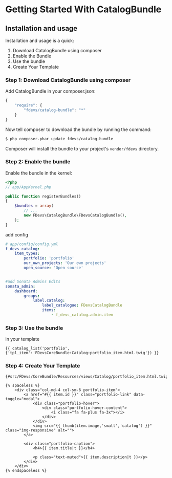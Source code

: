 Getting Started With CatalogBundle
==================================

## Installation and usage

Installation and usage is a quick:

1. Download CatalogBundle using composer
2. Enable the Bundle
3. Use the bundle
4. Create Your Template


### Step 1: Download CatalogBundle using composer

Add CatalogBundle in your composer.json:

```js
{
    "require": {
        "fdevs/catalog-bundle": "*"
    }
}
```

Now tell composer to download the bundle by running the command:

``` bash
$ php composer.phar update fdevs/catalog-bundle
```

Composer will install the bundle to your project's `vendor/fdevs` directory.


### Step 2: Enable the bundle

Enable the bundle in the kernel:

``` php
<?php
// app/AppKernel.php

public function registerBundles()
{
    $bundles = array(
        // ...
        new FDevs\CatalogBundle\FDevsCatalogBundle(),
    );
}
```

add config

``` yaml
# app/config/config.yml
f_devs_catalog:
    item_types:
        portfolio: 'portfolio'
        our_own_projects: 'Our own projects'
        open_source: 'Open source'


#add Sonata Admins Edits
sonata_admin:
    dashboard:
        groups:
            label.catalog:
                label_catalogue: FDevsCatalogBundle
                items:
                    - f_devs_catalog.admin.item
```


### Step 3: Use the bundle

in your template

``` twig
{{ catalog_list('portfolio',{'tpl_item':'FDevsCoreBundle:Catalog:portfolio_item.html.twig'}) }}
```

### Step 4: Create Your Template

``` twig
{#src/FDevs/CoreBundle/Resources/views/Catalog/portfolio_item.html.twig#}

{% spaceless %}
    <div class="col-md-4 col-sm-6 portfolio-item">
        <a href="#{{ item.id }}" class="portfolio-link" data-toggle="modal">
            <div class="portfolio-hover">
                <div class="portfolio-hover-content">
                    <i class="fa fa-plus fa-3x"></i>
                </div>
            </div>
            <img src="{{ thumb(item.image,'small','catalog') }}" class="img-responsive" alt="">
        </a>

        <div class="portfolio-caption">
            <h4>{{ item.title|t }}</h4>

            <p class="text-muted">{{ item.description|t }}</p>
        </div>
    </div>
{% endspaceless %}
```
